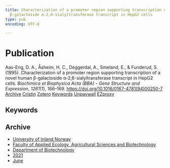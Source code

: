 ```yaml
---
title: Characterization of a promoter region supporting transcription of a novel human
  β-galactoside α-2,6-sialyltransferase transcript in HepG2 cells
type: pub
encoding: UTF-8

---
```

<h1>Publication</h1>
<article id="csl-bib-container-5TVH9LD2" class="csl-bib-container">
  <div class="csl-bib-body"> <div class="csl-entry">Aas-Eng, D. A., Åsheim, H. C., Deggerdal, A., Smeland, E., &#38; Funderud, S. (1995). Characterization of a promoter region supporting transcription of a novel human β-galactoside α-2,6-sialyltransferase transcript in HepG2 cells. <i>Biochimica et Biophysica Acta (BBA) - Gene Structure and Expression</i>, <i>1261</i>(1), 166–169. <a href="https://doi.org/10.1016/0167-4781(94)00250-7">https://doi.org/10.1016/0167-4781(94)00250-7</a></div> </div>
  <div class="csl-bib-buttons">
    <a href="#taxonomy-article-5TVH9LD2" alt="archive" class="csl-bib-button">Archive</a>
    <a href="https://app.cristin.no/results/show.jsf?id=1914015" alt="Cristin" class="csl-bib-button">Cristin</a>
    <a href="http://zotero.org/groups/5881554/items/5TVH9LD2" alt="Zotero" class="csl-bib-button">Zotero</a>
    <a href="#keywords-article-5TVH9LD2" alt="keywords" class="csl-bib-button">Keywords</a>
    <a href="https://doi.org/10.1016/0167-4781(94)00250-7" alt="Unpaywall" class="csl-bib-button">Unpaywall</a>
    <a href="https://doi.org/10.1016/0167-4781(94)00250-7" alt="EZproxy" class="csl-bib-button">EZproxy</a>
  </div>
  <div id="csl-bib-meta-container-5TVH9LD2"></div>
</article>
<div id="csl-bib-meta-5TVH9LD2" class="csl-bib-meta">
  <article id="keywords-article-5TVH9LD2" class="keywords-article">
    <h1>Keywords</h1>
    
  </article>
  <article id="taxonomy-article-5TVH9LD2" class="taxonomy-article">
    <h1>Archive</h1>
    <ul>
      <li>
        <a href="/en/archive/?key=3DCRN523">University of Inland Norway</a>
      </li>
      <li>
        <a href="/en/archive/?key=T77LXH6D">Faculty of Applied Ecology, Agricultural Sciences and Biotechnology</a>
      </li>
      <li>
        <a href="/en/archive/?key=VL6KDQ85">Department of Biotechnology</a>
      </li>
      <li>
        <a href="/en/archive/?key=FJH75VJD">2021</a>
      </li>
      <li>
        <a href="/en/archive/?key=WWU8EN66">June</a>
      </li>
    </ul>
  </article>
</div>
